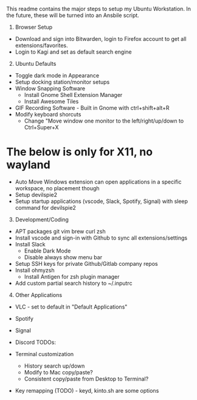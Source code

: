 This readme contains the major steps to setup my Ubuntu Workstation. In the future, these will be turned into an Ansbile script.

1. Browser Setup

- Download and sign into Bitwarden, login to Firefox account to get all extensions/favorites.
- Login to Kagi and set as default search engine

2. Ubuntu Defaults

- Toggle dark mode in Appearance
- Setup docking station/monitor setups
- Window Snapping Software
  - Install Gnome Shell Extension Manager
  - Install Awesome Tiles
- GIF Recording Software - Built in Gnome with ctrl+shift+alt+R
- Modify keyboard shorcuts
  - Change "Move window one monitor to the left/right/up/down to Ctrl+Super+X

# The below is only for X11, no wayland

- Auto Move Windows extension can open applications in a specific workspace, no placement though
- Setup devilspie2
- Setup startup applications (vscode, Slack, Spotify, Signal) with sleep command for devilspie2

3. Development/Coding

- APT packages
  git
  vim
  brew
  curl
  zsh
- Install vscode and sign-in with Github to sync all extensions/settings
- Install Slack
  - Enable Dark Mode
  - Disable always show menu bar
- Setup SSH keys for private Github/Gitlab company repos
- Install ohmyzsh
  - Install Antigen for zsh plugin manager
- Add custom partial search history to ~/.inputrc

4. Other Applications

- VLC - set to default in "Default Applications"
- Spotify
- Signal
- Discord
  TODOs:

- Terminal customization
  - History search up/down
  - Modify to Mac copy/paste?
  - Consistent copy/paste from Desktop to Terminal?
- Key remapping (TODO) - keyd, kinto.sh are some options
